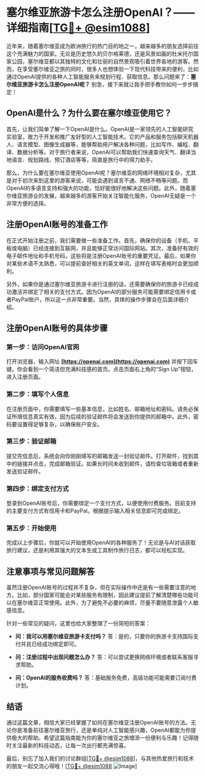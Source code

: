 # 塞尔维亚旅游卡怎么注册OpenAI？——详细指南[[TG💪+ @esim1088](https://t.me/s/esim1088)]

近年来，随着塞尔维亚成为欧洲旅行的热门目的地之一，越来越多的朋友选择前往这个充满魅力的国家。无论是历史悠久的贝尔格莱德，还是风景如画的杜米托尔国家公园，塞尔维亚都以其独特的文化和壮丽的自然景观吸引着世界各地的游客。然而，在享受塞尔维亚之旅的同时，很多人也想体验一下现代科技带来的便利，比如通过OpenAI提供的各种人工智能服务来规划行程、获取信息。那么问题来了：**塞尔维亚旅游卡怎么注册OpenAI呢？** 别急，接下来就让我手把手教你如何一步步搞定！

## OpenAI是什么？为什么要在塞尔维亚使用它？

首先，让我们简单了解一下OpenAI是什么。OpenAI是一家领先的人工智能研究实验室，致力于开发和推广友好型的人工智能技术。它的产品和服务包括聊天机器人、语言模型、图像生成器等，能够帮助用户解决各种问题，比如写作、编程、翻译、数据分析等。对于旅行者来说，OpenAI可以帮助我们快速查询天气、翻译当地语言、规划路线、预订酒店等等，简直是旅行中的得力助手。

那么，为什么要在塞尔维亚使用OpenAI呢？塞尔维亚的网络环境相对复杂，尤其是对于初次来到这里的游客来说，可能会遇到语言不通、网络不畅等问题。而OpenAI的多语言支持和强大的功能，恰好能很好地解决这些问题。此外，随着塞尔维亚旅游业的发展，越来越多的游客开始关注智能化服务，OpenAI无疑是一个非常方便的选择。

## 注册OpenAI账号的准备工作

在正式开始注册之前，我们需要做一些准备工作。首先，确保你的设备（手机、平板或电脑）已经连接到互联网，并且能够正常访问国际网站。其次，准备好有效的电子邮件地址和手机号码，这些将是注册OpenAI账号的重要凭证。最后，如果你对某些术语不太熟悉，可以提前查好相关的英文单词，这样在填写表格时会更加顺利。

另外，如果你是通过塞尔维亚旅游卡进行注册的话，还需要确保你的旅游卡已经成功激活并绑定了相关的支付方式。因为OpenAI的部分服务可能需要绑定信用卡或者PayPal账户，所以这一点非常重要。当然，具体的操作步骤会在后面详细介绍。

## 注册OpenAI账号的具体步骤

### 第一步：访问OpenAI官网

打开浏览器，输入网址 **[https://openai.com](https://openai.com)** 并按下回车键。你会看到一个简洁但充满科技感的首页。点击页面右上角的“Sign Up”按钮，进入注册页面。

### 第二步：填写个人信息

在注册页面中，你需要填写一些基本信息，比如姓名、邮箱地址和密码。请务必保证所填信息真实有效，因为后续的验证邮件将会发送到你提供的邮箱中。此外，密码要设置得足够复杂，以确保账户安全。

### 第三步：验证邮箱

提交完信息后，系统会向你刚刚填写的邮箱发送一封验证邮件。打开邮件，找到其中的链接并点击，完成邮箱验证。如果长时间未收到邮件，请检查垃圾箱或者重新发送验证邮件。

### 第四步：绑定支付方式

登录到OpenAI账号后，你需要绑定一个支付方式，以便使用付费服务。目前支持的主要支付方式有信用卡和PayPal。根据提示输入相关信息即可完成绑定。

### 第五步：开始使用

完成以上步骤后，你就可以开始使用OpenAI的各种服务了！无论是与AI对话获取旅行建议，还是利用其强大的文本生成工具制作旅行日志，都可以轻松实现。

## 注意事项与常见问题解答

虽然注册OpenAI账号的过程并不复杂，但在实际操作中还是有一些需要注意的地方。比如，部分国家可能会对某些服务有限制，因此建议提前了解清楚哪些功能可以在塞尔维亚正常使用。此外，为了避免不必要的麻烦，尽量不要随意泄露个人敏感信息。

针对一些常见的疑问，这里也给大家整理了一份简短的答案：

- **问：我可以用塞尔维亚旅游卡支付吗？**
  答：是的，只要你的旅游卡支持国际支付并且已经成功绑定即可。
  
- **问：注册过程中出现问题怎么办？**
  答：可以尝试更换网络环境或者联系客服寻求帮助。

- **问：OpenAI的服务收费吗？**
  答：基础服务免费，高级功能可能需要订阅付费计划。

## 结语

通过这篇文章，相信大家已经掌握了如何在塞尔维亚注册OpenAI账号的方法。无论你是准备前往塞尔维亚旅行，还是单纯对人工智能感兴趣，OpenAI都能为你提供极大的帮助。希望这篇指南能为你的塞尔维亚之旅增添一份便利与乐趣！记得随时关注最新的科技动态，让每一次出行都充满惊喜。

最后，别忘了加入我们的讨论群组[[TG💪+ @esim1088](https://t.me/s/esim1088)]，与其他热爱旅行和技术的朋友一起交流心得哦！[[TG💪+ @esim1088](https://t.me/s/esim1088) ![Image](https://i.postimg.cc/4NQfJmqS/Snipaste-2025-05-13-00-14-12.png)]